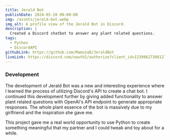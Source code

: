 ```yaml
---
title: Jerald Bot
publishDate: 2024-05-28 00:00:00
img: /assets/jerald-bot.webp
img_alt: A profile view of the Jerald Bot in Discord.
description: |
  Created a Discord chatbot to answer any plant related questions.
tags:
  - Python
  - DiscordAPI
githubLink: https://github.com/MamuzaD/JeraldBot
liveLink: https://discord.com/oauth2/authorize?client_id=1239862738612785182&permissions=137439464512&scope=bot
---
```


### Development

The development of Jerald Bot was a new and interesting experience where I learned the process of utilizing Discord's API to create a chat bot. I continued this development further by giving added functionality to answer plant related questions with OpenAI's API endpoint to generate appropriate responses. The whole plant essence of the bot is massively due to my girlfriend and the inspiration she gave me.

This project gave me a real world opportunity to use Python to create something meaningful that my partner and I could tweak and toy about for a while.
